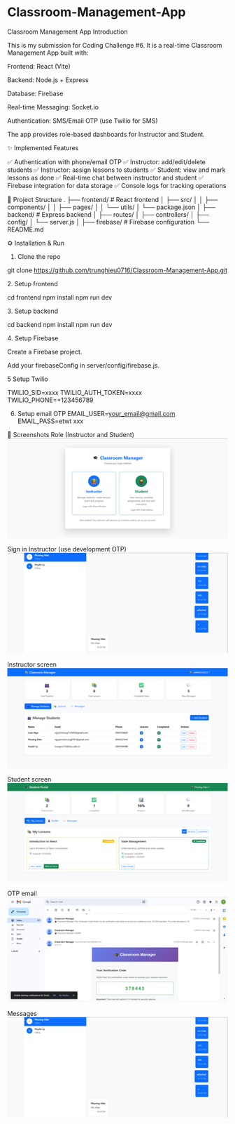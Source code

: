 # Classroom-Management-App

Classroom Management App
Introduction

This is my submission for Coding Challenge #6.
It is a real-time Classroom Management App built with:

Frontend: React (Vite)

Backend: Node.js + Express

Database: Firebase

Real-time Messaging: Socket.io

Authentication: SMS/Email OTP (use Twilio for SMS)

The app provides role-based dashboards for Instructor and Student.

✨ Implemented Features

✅ Authentication with phone/email OTP
✅ Instructor: add/edit/delete students
✅ Instructor: assign lessons to students
✅ Student: view and mark lessons as done
✅ Real-time chat between instructor and student
✅ Firebase integration for data storage
✅ Console logs for tracking operations

📂 Project Structure
.
├── frontend/ # React frontend
│ ├── src/
│ │ ├── components/
│ │ ├── pages/
│ │ └── utils/
│ └── package.json
│
├── backend/ # Express backend
│ ├── routes/
│ ├── controllers/
│ ├── config/
│ └── server.js
│
├── firebase/ # Firebase configuration
└── README.md

⚙️ Installation & Run

1. Clone the repo

git clone https://github.com/trunghieu0716/Classroom-Management-App.git

2️. Setup frontend

cd frontend
npm install
npm run dev

3️. Setup backend

cd backend
npm install
npm run dev

4️. Setup Firebase

Create a Firebase project.

Add your firebaseConfig in server/config/firebase.js.

5️ Setup Twilio

TWILIO_SID=xxxx
TWILIO_AUTH_TOKEN=xxxx
TWILIO_PHONE=+123456789

6. Setup email OTP
   EMAIL_USER=your_email@gmail.com
   EMAIL_PASS=etwt xxx

📸 Screenshots
Role (Instructor and Student)
![alt text](<image/Screenshot 2025-09-22 173525.png>)

Sign in Instructor (use development OTP)
![alt text](image.png)

Instructor screen
![alt text](<image/Screenshot 2025-09-22 173007.png>)

Student screen
![alt text](<image/Screenshot 2025-09-22 173251.png>)

OTP email
![alt text](<image/Screenshot 2025-09-22 173229.png>)

Messages
![alt text](<image/Screenshot 2025-09-22 173810.png>)
